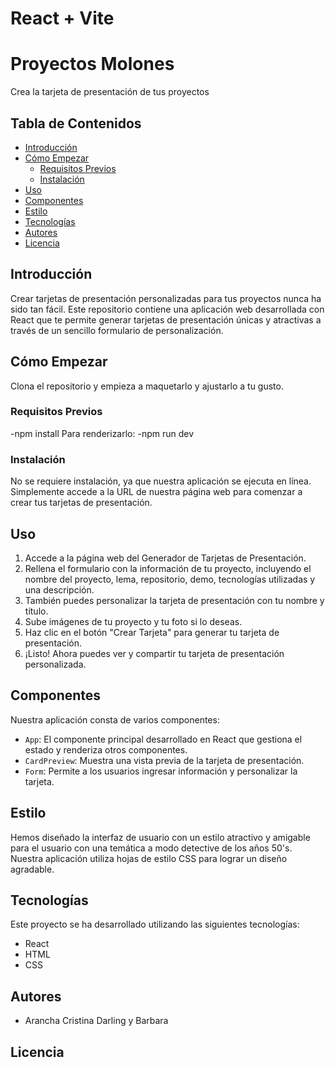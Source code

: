 # React + Vite

# Proyectos Molones

Crea la tarjeta de presentación de tus proyectos

## Tabla de Contenidos

- [Introducción](#introducción)
- [Cómo Empezar](#cómo-empezar)
  - [Requisitos Previos](#requisitos-previos)
  - [Instalación](#instalación)
- [Uso](#uso)
- [Componentes](#componentes)
- [Estilo](#estilo)
- [Tecnologías](#tecnologías)
- [Autores](#autores)
- [Licencia](#licencia)

## Introducción

Crear tarjetas de presentación personalizadas para tus proyectos nunca ha sido tan fácil. Este repositorio contiene una aplicación web desarrollada con React que te permite generar tarjetas de presentación únicas y atractivas a través de un sencillo formulario de personalización.

## Cómo Empezar
Clona el repositorio y empieza a maquetarlo y ajustarlo a tu gusto.


### Requisitos Previos

-npm install
Para renderizarlo:
-npm run dev



### Instalación

No se requiere instalación, ya que nuestra aplicación se ejecuta en línea. Simplemente accede a la URL de nuestra página web para comenzar a crear tus tarjetas de presentación.

## Uso

1. Accede a la página web del Generador de Tarjetas de Presentación.
2. Rellena el formulario con la información de tu proyecto, incluyendo el nombre del proyecto, lema, repositorio, demo, tecnologías utilizadas y una descripción.
3. También puedes personalizar la tarjeta de presentación con tu nombre y título.
4. Sube imágenes de tu proyecto y tu foto si lo deseas.
5. Haz clic en el botón "Crear Tarjeta" para generar tu tarjeta de presentación.
6. ¡Listo! Ahora puedes ver y compartir tu tarjeta de presentación personalizada.

## Componentes

Nuestra aplicación consta de varios componentes:

- `App`: El componente principal desarrollado en React que gestiona el estado y renderiza otros componentes.
- `CardPreview`: Muestra una vista previa de la tarjeta de presentación.
- `Form`: Permite a los usuarios ingresar información y personalizar la tarjeta.

## Estilo

Hemos diseñado la interfaz de usuario con un estilo atractivo y amigable para el usuario con una temática a modo detective de los años 50's. Nuestra aplicación utiliza hojas de estilo CSS para lograr un diseño agradable.

## Tecnologías

Este proyecto se ha desarrollado utilizando las siguientes tecnologías:

- React
- HTML
- CSS

## Autores

- Arancha Cristina Darling y Barbara


## Licencia
